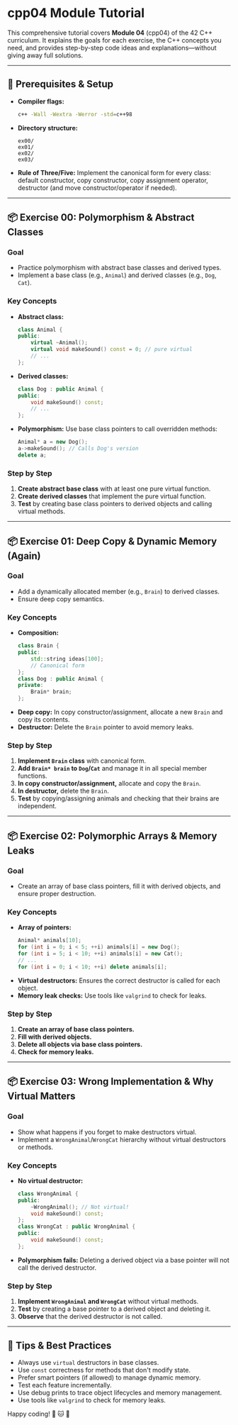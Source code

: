 # cpp04 Module Tutorial

This comprehensive tutorial covers **Module 04** (cpp04) of the 42 C++ curriculum. It explains the goals for each exercise, the C++ concepts you need, and provides step-by-step code ideas and explanations—without giving away full solutions.

---

## 📝 Prerequisites & Setup

- **Compiler flags:**
  ```bash
  c++ -Wall -Wextra -Werror -std=c++98
  ```
- **Directory structure:**
  ```text
  ex00/
  ex01/
  ex02/
  ex03/
  ```
- **Rule of Three/Five:**
  Implement the canonical form for every class: default constructor, copy constructor, copy assignment operator, destructor (and move constructor/operator if needed).

---

## 📦 Exercise 00: Polymorphism & Abstract Classes

### Goal
- Practice polymorphism with abstract base classes and derived types.
- Implement a base class (e.g., `Animal`) and derived classes (e.g., `Dog`, `Cat`).

### Key Concepts
- **Abstract class:**
  ```cpp
  class Animal {
  public:
      virtual ~Animal();
      virtual void makeSound() const = 0; // pure virtual
      // ...
  };
  ```
- **Derived classes:**
  ```cpp
  class Dog : public Animal {
  public:
      void makeSound() const;
      // ...
  };
  ```
- **Polymorphism:**
  Use base class pointers to call overridden methods:
  ```cpp
  Animal* a = new Dog();
  a->makeSound(); // Calls Dog's version
  delete a;
  ```

### Step by Step
1. **Create abstract base class** with at least one pure virtual function.
2. **Create derived classes** that implement the pure virtual function.
3. **Test** by creating base class pointers to derived objects and calling virtual methods.

---

## 📦 Exercise 01: Deep Copy & Dynamic Memory (Again)

### Goal
- Add a dynamically allocated member (e.g., `Brain`) to derived classes.
- Ensure deep copy semantics.

### Key Concepts
- **Composition:**
  ```cpp
  class Brain {
  public:
      std::string ideas[100];
      // Canonical form
  };
  class Dog : public Animal {
  private:
      Brain* brain;
  };
  ```
- **Deep copy:**
  In copy constructor/assignment, allocate a new `Brain` and copy its contents.
- **Destructor:**
  Delete the `Brain` pointer to avoid memory leaks.

### Step by Step
1. **Implement `Brain` class** with canonical form.
2. **Add `Brain* brain` to `Dog`/`Cat`** and manage it in all special member functions.
3. **In copy constructor/assignment,** allocate and copy the `Brain`.
4. **In destructor,** delete the `Brain`.
5. **Test** by copying/assigning animals and checking that their brains are independent.

---

## 📦 Exercise 02: Polymorphic Arrays & Memory Leaks

### Goal
- Create an array of base class pointers, fill it with derived objects, and ensure proper destruction.

### Key Concepts
- **Array of pointers:**
  ```cpp
  Animal* animals[10];
  for (int i = 0; i < 5; ++i) animals[i] = new Dog();
  for (int i = 5; i < 10; ++i) animals[i] = new Cat();
  // ...
  for (int i = 0; i < 10; ++i) delete animals[i];
  ```
- **Virtual destructors:**
  Ensures the correct destructor is called for each object.
- **Memory leak checks:**
  Use tools like `valgrind` to check for leaks.

### Step by Step
1. **Create an array of base class pointers.**
2. **Fill with derived objects.**
3. **Delete all objects via base class pointers.**
4. **Check for memory leaks.**

---

## 📦 Exercise 03: Wrong Implementation & Why Virtual Matters

### Goal
- Show what happens if you forget to make destructors virtual.
- Implement a `WrongAnimal`/`WrongCat` hierarchy without virtual destructors or methods.

### Key Concepts
- **No virtual destructor:**
  ```cpp
  class WrongAnimal {
  public:
      ~WrongAnimal(); // Not virtual!
      void makeSound() const;
  };
  class WrongCat : public WrongAnimal {
  public:
      void makeSound() const;
  };
  ```
- **Polymorphism fails:**
  Deleting a derived object via a base pointer will not call the derived destructor.

### Step by Step
1. **Implement `WrongAnimal` and `WrongCat`** without virtual methods.
2. **Test** by creating a base pointer to a derived object and deleting it.
3. **Observe** that the derived destructor is not called.

---

## 🎯 Tips & Best Practices

- Always use `virtual` destructors in base classes.
- Use `const` correctness for methods that don't modify state.
- Prefer smart pointers (if allowed) to manage dynamic memory.
- Test each feature incrementally.
- Use debug prints to trace object lifecycles and memory management.
- Use tools like `valgrind` to check for memory leaks.

Happy coding! :dog: :cat: :brain:
